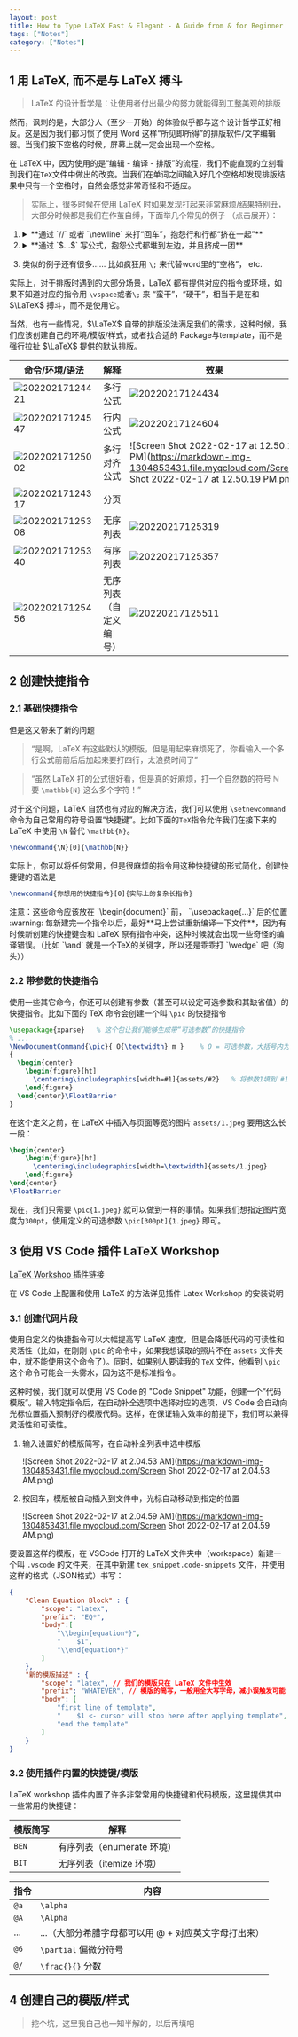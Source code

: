 ```yaml
---
layout: post
title: How to Type LaTeX Fast & Elegant - A Guide from & for Beginner
tags: ["Notes"]
category: ["Notes"]
---
```


## 1 用 LaTeX, 而不是与 LaTeX 搏斗

> LaTeX 的设计哲学是：让使用者付出最少的努力就能得到工整美观的排版

然而，讽刺的是，大部分人（至少一开始）的体验似乎都与这个设计哲学正好相反。这是因为我们都习惯了使用 Word 这样“所见即所得”的排版软件/文字编辑器。当我们按下空格的时候，屏幕上就一定会出现一个空格。

在 LaTeX 中，因为使用的是“编辑 - 编译 - 排版”的流程，我们不能直观的立刻看到我们在`TeX`文件中做出的改变。当我们在单词之间输入好几个空格却发现排版结果中只有一个空格时，自然会感觉非常奇怪和不适应。

> 实际上，很多时候在使用 LaTeX 时如果发现打起来非常麻烦/结果特别丑，大部分时候都是我们在作茧自缚，下面举几个常见的例子 （点击展开）：

1.  <details markdown=1>
    <summary markdown=1>
    **通过 `//` 或者 `\newline` 来打“回车”，抱怨行和行都“挤在一起”**
    </summary>

    在 LaTeX 中，`//` 代表“断行” - 也就是说，下一行的内容与当前在同一段中，但是强制进行一次换行。所以 LaTeX 不会在这两行之间添加额外的空位。

    大部分情况下，你可以将一整段话连续的写在同一行中。LaTeX 会自动根据页面宽度处理换行问题。如果你需要开启一个新的段落，在行和行之间添加一个空行即可。

    正确的段落：

    > <pre><code class="tex"> [Paragraph 1] , random text with correct paragraph Pellentesque interdum sapien sed nulla. Proin tincidunt. 
    > Aliquam volutpat est vel massa. Sed dolor lacus, imperdiet non, ornare non, commodo eu, neque. Integer pretium semper justo. Proin risus. Nullam id quam. Nam neque. 
    > 
    > [Paragraph 2] , random text with correct paragraph Duis vitae wisi ullamcorper diam congue ultricies. Quisque ligula. Mauris vehicula.</code></pre>
    > ![Screen Shot 2022-02-17 at 12.51.14 AM](https://markdown-img-1304853431.file.myqcloud.com/Screen Shot 2022-02-17 at 12.51.14 AM.png)

    错误的段落（用断行，而不是新段落）：

    > <pre><code class="tex"> \textbf{[Paragraph 1]} , random text with line break Pellentesque interdum sapien sed nulla. Proin tincidunt. 
    > Aliquam volutpat est vel massa. Sed dolor lacus, imperdiet non, ornare non, commodo eu, neque. Integer pretium semper justo. Proin risus. Nullam id quam. Nam neque. \\
    > \textbf{[Paragraph 2]} , random text with line break Duis vitae wisi ullamcorper diam congue ultricies. Quisque ligula. Mauris vehicula.</code></pre>
    > ![20220217005251](https://markdown-img-1304853431.file.myqcloud.com/20220217005251.png)
    > 经典错上加错：在断行的基础上强行用 `\vspace` 等指令拉大行之间的空白，营造一种“分段”的感觉
    </details>
2.  <details markdown=1>
    <summary markdown=1>
    **通过 `$...$` 写公式，抱怨公式都堆到左边，并且挤成一团**
    </summary>

    用 `$...$` 符号括起来写的公式是“行内公式” - 也就是说，LaTeX 认为这些公式是跟普通文字写在同一行上的，所以会尽可能的压缩这些公式的高度，并且不会在行和行之间留下额外的空位

    > 行内公式：
    > <pre><code class="tex">$-\frac{2a \pm \sqrt{b^2 - 4ac}}{b}$</code></pre>
    > 结果：$-\frac{2a \pm \sqrt{b^2 - 4ac}}{b}$

    如果需要打大公式，需要使用 `$$...$$`（或者 `\begin{equation}...\end{equation}`） 打一个“公式块” - 这样渲染出来的公式会自动居中并且占用一个段落的空间

    > 多行公式：
    > 
    > <pre><code class="tex">\begin{equation*}
    >     -\frac{2a \pm \sqrt{b^2 - 4ac}}{b}
    > \end{equation*} </code></pre>
    > 
    > 结果：$$ -\frac{2a \pm \sqrt{b^2 - 4ac}}{b} $$

    如果你需要对齐多行公式（比如推导/化简长式子），使用 `\begin{equation}\begin{aligned}`...`\end{aligned}\end{equation}`。

    > 带对齐的多行公式：
    > <pre><code class="tex">\begin{equation*}
    >     \begin{aligned}
    >            E[X + Y] &= \sum_{j = 1}{s_j\cdot P[X + Y = s_j]}\\
    >                     &= \sum_{j = 1}{s_j\cdot \sum_{k, l \text{ s.t. } x_k + y_l = s_j}{P[X = x_k, Y = y_l]}}\\
    >                     &= \sum_{j}{\sum_{k, l \text{ s.t. } x_k + y_l = s_j}{(x_k + y_l)\cdot P[X = x_k, Y = y_l]}}\\
    >                     &= \sum_{k, l}{(x_k + y_l)\cdot P[X = x_k, Y = y_l]}\\
    >                     &= \sum_{k, l}{x_k\cdot P[X = x_k, Y = y_l]} + \sum_{k, l}{y_l\cdot P[X = x_k, Y = y_l]}\\
    >                     &= \sum_{k}x_k \cdot \sum_{l}{P[X = x_k, Y = y_l]} + \cdots \\
    >                     &= E[X] + E[Y]
    >     \end{aligned}
    > \end{equation*}</code></pre>
    > 结果：
    > 
    > ![20220217124654](https://markdown-img-1304853431.file.myqcloud.com/20220217124654.png)
    </details>

3. 类似的例子还有很多…… 比如疯狂用 `\;` 来代替word里的“空格”， etc.

实际上，对于排版时遇到的大部分场景，LaTeX 都有提供对应的指令或环境，如果不知道对应的指令用 `\vspace`或者`\;` 来 “蛮干”，“硬干”，相当于是在和 $\LaTeX$ 搏斗，而不是使用它。

当然，也有一些情况，$\LaTeX$ 自带的排版没法满足我们的需求，这种时候，我们应该创建自己的环境/模版/样式，或者找合适的 Package与template，而不是强行拉扯 $\LaTeX$ 提供的默认排版。

| 命令/环境/语法 | 解释 | 效果 |
|--------------|-----|-----|
|  ![20220217124421](https://markdown-img-1304853431.file.myqcloud.com/20220217124421.png)  | 多行公式     | ![20220217124434](https://markdown-img-1304853431.file.myqcloud.com/20220217124434.png)   |
|  ![20220217124547](https://markdown-img-1304853431.file.myqcloud.com/20220217124547.png)  | 行内公式     | ![20220217124604](https://markdown-img-1304853431.file.myqcloud.com/20220217124604.png)  |
|  ![20220217125002](https://markdown-img-1304853431.file.myqcloud.com/20220217125002.png) | 多行对齐公式 | ![Screen Shot 2022-02-17 at 12.50.19 PM](https://markdown-img-1304853431.file.myqcloud.com/Screen Shot 2022-02-17 at 12.50.19 PM.png)   |
|  ![20220217124317](https://markdown-img-1304853431.file.myqcloud.com/20220217124317.png)  | 分页         |    |
|  ![20220217125308](https://markdown-img-1304853431.file.myqcloud.com/20220217125308.png)  | 无序列表     | ![20220217125319](https://markdown-img-1304853431.file.myqcloud.com/20220217125319.png)   |
|  ![20220217125340](https://markdown-img-1304853431.file.myqcloud.com/20220217125340.png)  | 有序列表     |  ![20220217125357](https://markdown-img-1304853431.file.myqcloud.com/20220217125357.png)  |
|  ![20220217125456](https://markdown-img-1304853431.file.myqcloud.com/20220217125456.png)  | 无序列表（自定义编号） | ![20220217125511](https://markdown-img-1304853431.file.myqcloud.com/20220217125511.png)   |

## 2 创建快捷指令

### 2.1 基础快捷指令

但是这又带来了新的问题

> “是啊，LaTeX 有这些默认的模版，但是用起来麻烦死了，你看输入一个多行公式前前后后加起来要打四行，太浪费时间了”

> “虽然 LaTeX 打的公式很好看，但是真的好麻烦，打一个自然数的符号 $\mathbb{N}$ 要 `\mathbb{N}` 这么多个字符！”

对于这个问题，LaTeX 自然也有对应的解决方法，我们可以使用 `\setnewcommand` 命令为自己常用的符号设置“快捷键”。比如下面的`TeX`指令允许我们在接下来的 LaTeX 中使用 `\N` 替代 `\mathbb{N}`。

```tex
\newcommand{\N}[0]{\mathbb{N}}
```

实际上，你可以将任何常用，但是很麻烦的指令用这种快捷键的形式简化，创建快捷键的语法是

```tex
\newcommand{你想用的快捷指令}[0]{实际上的复杂长指令}
```

<div class="notification" markdown=1>
注意：这些命令应该放在 `\begin{document}` 前， `\usepackage{...}` 后的位置
</div>


<div class="notification" markdown=1>
:warning: 每新建完一个指令以后，最好**马上尝试重新编译一下文件**，因为有时候新创建的快捷键会和 LaTeX 原有指令冲突，这种时候就会出现一些奇怪的编译错误。（比如 `\and` 就是一个TeX的关键字，所以还是乖乖打 `\wedge` 吧（狗头））
</div>

### 2.2 带参数的快捷指令

使用一些其它命令，你还可以创建有参数（甚至可以设定可选参数和其缺省值）的快捷指令。比如下面的 TeX 命令会创建一个叫 `\pic` 的快捷指令

```tex
\usepackage{xparse}   % 这个包让我们能够生成带“可选参数”的快捷指令
% ...
\NewDocumentCommand{\pic}{ O{\textwidth} m }    % O = 可选参数，大括号内为缺省值，m = 必须参数
{
  \begin{center}
    \begin{figure}[ht]
      \centering\includegraphics[width=#1]{assets/#2}   % 将参数1填到 #1 的位置，参数2填到 #2 的位置
    \end{figure}
  \end{center}\FloatBarrier
}
```

在这个定义之前，在 LaTeX 中插入与页面等宽的图片 `assets/1.jpeg` 要用这么长一段：

```tex
\begin{center}
    \begin{figure}[ht]
      \centering\includegraphics[width=\textwidth]{assets/1.jpeg}
    \end{figure}
\end{center}
\FloatBarrier
```

现在，我们只需要 `\pic{1.jpeg}` 就可以做到一样的事情。如果我们想指定图片宽度为`300pt`，使用定义的可选参数 `\pic[300pt]{1.jpeg}` 即可。

## 3 使用 VS Code 插件 LaTeX Workshop 

<div class="info" markdown=1>

[LaTeX Workshop 插件链接](https://marketplace.visualstudio.com/items?itemName=James-Yu.latex-workshop)

在 VS Code 上配置和使用 LaTeX 的方法详见插件 Latex Workshop 的安装说明
</div>

### 3.1 创建代码片段

使用自定义的快捷指令可以大幅提高写 LaTeX 速度，但是会降低代码的可读性和灵活性（比如，在刚刚 `\pic` 的命令中，如果我想读取的照片不在 `assets` 文件夹中，就不能使用这个命令了）。同时，如果别人要读我的 `TeX` 文件，他看到 `\pic` 这个命令可能会一头雾水，因为这不是标准指令。

这种时候，我们就可以使用 VS Code 的 "Code Snippet" 功能，创建一个“代码模版”。输入特定指令后，在自动补全选项中选择对应的选项，VS Code 会自动向光标位置插入预制好的模版代码。这样，在保证输入效率的前提下，我们可以兼得灵活性和可读性。

1. 输入设置好的模版简写，在自动补全列表中选中模版

    ![Screen Shot 2022-02-17 at 2.04.53 AM](https://markdown-img-1304853431.file.myqcloud.com/Screen Shot 2022-02-17 at 2.04.53 AM.png)

2. 按回车，模版被自动插入到文件中，光标自动移动到指定的位置

    ![Screen Shot 2022-02-17 at 2.04.59 AM](https://markdown-img-1304853431.file.myqcloud.com/Screen Shot 2022-02-17 at 2.04.59 AM.png)

要设置这样的模版，在 VSCode 打开的 LaTeX 文件夹中（workspace）新建一个叫 `.vscode` 的文件夹，在其中新建 `tex_snippet.code-snippets` 文件，并使用这样的格式（JSON格式）书写：

```json
{
	"Clean Equation Block" : {
		"scope": "latex",
		"prefix": "EQ*",
		"body":[
			"\\begin{equation*}",
			"    $1",
			"\\end{equation*}"
		]
	},
    "新的模版描述" : {
        "scope": "latex", // 我们的模版只在 LaTeX 文件中生效
        "prefix": "WHATEVER", // 模版的简写，一般用全大写字母，减小误触发可能
        "body": [
            "first line of template",
            "    $1 <- cursor will stop here after applying template",
            "end the template"
        ]
    }
}
```

### 3.2 使用插件内置的快捷键/模版

LaTeX workshop 插件内置了许多非常常用的快捷键和代码模版，这里提供其中一些常用的快捷键：

| 模版简写 | 解释 |
|-----|----|
| `BEN` | 有序列表（enumerate 环境）   |
| `BIT` | 无序列表（itemize 环境）   |

| 指令 | 内容 |
|----|----|
| `@a` | `\alpha`   |
| `@A`  | `\Alpha`  |
|  ...  |  ...（大部分希腊字母都可以用 @ + 对应英文字母打出来）  |
| `@6` | `\partial` 偏微分符号 |
| `@/` |  `\frac{}{}` 分数 |


## 4 创建自己的模版/样式

> 挖个坑，这里我自己也一知半解的，以后再填吧

<!-- <div class="notification">本指南仅供参考，本人无义务也不保证帮任何人解决 LaTeX 环境配置等问题。</div> -->
